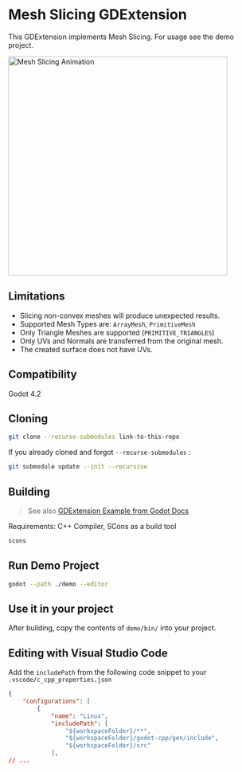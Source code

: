 # Mesh Slicing GDExtension

This GDExtension implements Mesh Slicing. For usage see the demo project.

<img src="mesh-slicing-demo.gif" alt="Mesh Slicing Animation" width="440"/>

## Limitations

- Slicing non-convex meshes will produce unexpected results.
- Supported Mesh Types are: `ArrayMesh`, `PrimitiveMesh`
- Only Triangle Meshes are supported (`PRIMITIVE_TRIANGLES`)
- Only UVs and Normals are transferred from the original mesh.
- The created surface does not have UVs.

## Compatibility

Godot 4.2

## Cloning

```sh
git clone --recurse-submodules link-to-this-repo
```

If you already cloned and forgot `--recurse-submodules` :

```sh
git submodule update --init --recursive
```

## Building

> See also [GDExtension Example from Godot Docs](https://docs.godotengine.org/en/stable/tutorials/scripting/gdextension/gdextension_cpp_example.html)

Requirements: C++ Compiler, SCons as a build tool

```sh
scons
```
## Run Demo Project

```sh
godot --path ./demo --editor
```

## Use it in your project

After building, copy the contents of `demo/bin/` into your project.

## Editing with Visual Studio Code

Add the `includePath` from the following code snippet to your `.vscode/c_cpp_properties.json`

```json
{
    "configurations": [
        {
            "name": "Linux",
            "includePath": [
                "${workspaceFolder}/**",
                "${workspaceFolder}/godot-cpp/gen/include",
                "${workspaceFolder}/src"
            ],
// ...
```
